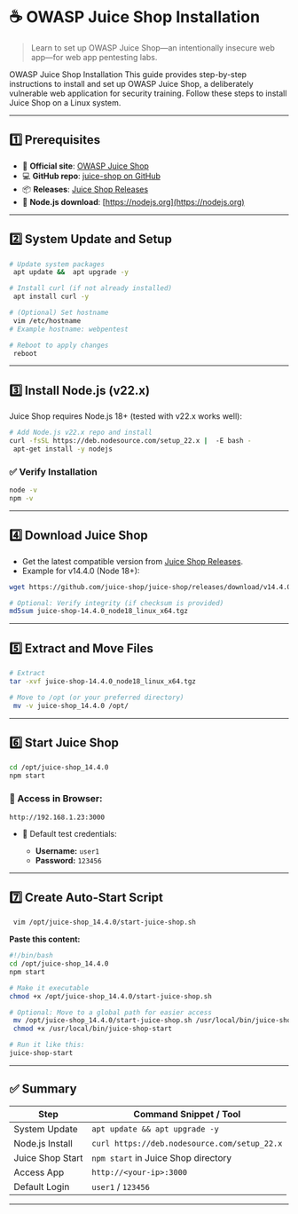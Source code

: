 
# ☕ OWASP Juice Shop Installation 

> Learn to set up OWASP Juice Shop—an intentionally insecure web app—for web app pentesting labs.

OWASP Juice Shop Installation
This guide provides step-by-step instructions to install and set up OWASP Juice Shop, a deliberately vulnerable web application for security training. Follow these steps to install Juice Shop on a Linux system.

---

## 1️⃣ Prerequisites

* 🔗 **Official site**: [OWASP Juice Shop](https://owasp.org/www-project-juice-shop/)
* 💻 **GitHub repo**: [juice-shop on GitHub](https://github.com/juice-shop/juice-shop)
* 📦 **Releases**: [Juice Shop Releases](https://github.com/juice-shop/juice-shop/releases)
* 🧩 **Node.js download**: [https://nodejs.org](https://nodejs.org)

---

## 2️⃣ System Update and Setup

```bash
# Update system packages
 apt update &&  apt upgrade -y

# Install curl (if not already installed)
 apt install curl -y

# (Optional) Set hostname
 vim /etc/hostname
# Example hostname: webpentest

# Reboot to apply changes
 reboot
```

---

## 3️⃣ Install Node.js (v22.x)

Juice Shop requires Node.js 18+ (tested with v22.x works well):

```bash
# Add Node.js v22.x repo and install
curl -fsSL https://deb.nodesource.com/setup_22.x |  -E bash -
 apt-get install -y nodejs
```

### ✅ Verify Installation

```bash
node -v
npm -v
```

---

## 4️⃣ Download Juice Shop

* Get the latest compatible version from [Juice Shop Releases](https://github.com/juice-shop/juice-shop/releases).
* Example for v14.4.0 (Node 18+):

```bash
wget https://github.com/juice-shop/juice-shop/releases/download/v14.4.0/juice-shop-14.4.0_node18_linux_x64.tgz

# Optional: Verify integrity (if checksum is provided)
md5sum juice-shop-14.4.0_node18_linux_x64.tgz
```

---

## 5️⃣ Extract and Move Files

```bash
# Extract
tar -xvf juice-shop-14.4.0_node18_linux_x64.tgz

# Move to /opt (or your preferred directory)
 mv -v juice-shop_14.4.0 /opt/
```

---

## 6️⃣ Start Juice Shop

```bash
cd /opt/juice-shop_14.4.0
npm start
```

### 🧪 Access in Browser:

```
http://192.168.1.23:3000
```

* 🔐 Default test credentials:

  * **Username:** `user1`
  * **Password:** `123456`

---

## 7️⃣ Create Auto-Start Script

```bash
 vim /opt/juice-shop_14.4.0/start-juice-shop.sh
```

**Paste this content:**

```bash
#!/bin/bash
cd /opt/juice-shop_14.4.0
npm start
```

```bash
# Make it executable
chmod +x /opt/juice-shop_14.4.0/start-juice-shop.sh

# Optional: Move to a global path for easier access
 mv /opt/juice-shop_14.4.0/start-juice-shop.sh /usr/local/bin/juice-shop-start
 chmod +x /usr/local/bin/juice-shop-start

# Run it like this:
juice-shop-start
```

---

## ✅ Summary

| Step             | Command Snippet / Tool                       |
| ---------------- | -------------------------------------------- |
| System Update    | `apt update && apt upgrade -y`               |
| Node.js Install  | `curl https://deb.nodesource.com/setup_22.x` |
| Juice Shop Start | `npm start` in Juice Shop directory          |
| Access App       | `http://<your-ip>:3000`                      |
| Default Login    | `user1` / `123456`                           |

---





